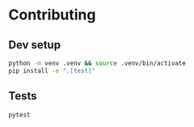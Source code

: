 # Contributing

## Dev setup
```bash
python -m venv .venv && source .venv/bin/activate
pip install -e ".[test]"
```

## Tests
```bash
pytest
```
